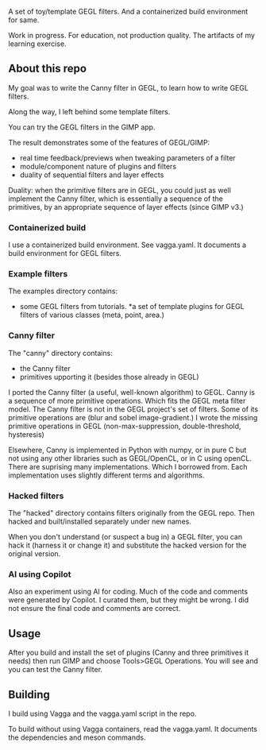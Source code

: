 A set of toy/template GEGL filters.
And a containerized build environment for same.

Work in progress. For education, not production quality.
The artifacts of my learning exercise.

## About this repo

My goal was to write the Canny filter in GEGL, 
to learn how to write GEGL filters.

Along the way, I left behind some template filters.

You can try the GEGL filters in the GIMP app.

The result demonstrates some of the features of GEGL/GIMP:
* real time feedback/previews when tweaking parameters of a filter
* module/component nature of plugins and filters
* duality of sequential filters and layer effects

Duality: when the primitive filters are in GEGL,
you could just as well implement the Canny filter,
which is essentially a sequence of the primitives,
by an appropriate sequence of layer effects (since GIMP v3.)

### Containerized build

I use a containerized build environment.
See vagga.yaml.
It documents a build environment for GEGL filters.

### Example filters

The examples directory contains:

* some GEGL filters from tutorials.
*a set of template plugins for GEGL filters
of various classes (meta, point, area.)

### Canny filter

The "canny" directory contains:
* the Canny filter
* primitives upporting it (besides those already in GEGL)

I ported the Canny filter (a useful, well-known algorithm) to GEGL.
Canny is a sequence of more primitive operations.
Which fits the GEGL meta filter model.
The Canny filter is not in the GEGL project's set of filters.
Some of its primitive operations are (blur and sobel image-gradient.)
I wrote the missing primitive operations in GEGL
(non-max-suppression, double-threshold, hysteresis)

Elsewhere, Canny is implemented in Python with numpy,
or in pure C but not using any other libraries such as GEGL/OpenCL,
or in C using openCL.
There are suprising many implementations.
Which I borrowed from.
Each implementation uses slightly different terms and algorithms.

### Hacked filters

The "hacked" directory contains filters originally from the GEGL repo.
Then hacked and built/installed separately under new names.

When you don't understand (or suspect a bug in) a GEGL filter,
you can hack it (harness it or change it)
and substitute the hacked version for the original version.

### AI using Copilot

Also an experiment using AI for coding.
Much of the code and comments were generated by Copilot.
I curated them, but they might be wrong.
I did not ensure the final code and comments are correct.

## Usage

After you build and install the set of plugins
(Canny and three primitives it needs)
then run GIMP and choose Tools>GEGL Operations.
You will see and you can test the Canny filter.

## Building

I build using Vagga and the vagga.yaml script in the repo.

To build without using Vagga containers,
read the vagga.yaml.
It documents the dependencies and meson commands.
